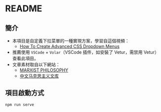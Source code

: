 # README

## 簡介

- 本項目是自定義下拉菜單的一種實現方案，學習自這個視頻：
  - [How To Create Advanced CSS Dropdown Menus](https://youtu.be/S-VeYcOCFZw)
- 推薦使用 `VSCode` + `Volar`（VSCode 插件，如安裝了 Vetur，需禁用 Vetur）查看此項目。
- 文章素材取自以下網站：
  - [MARXIST PHILOSOPHY](http://marxistphilosophy.org/)
  - [中文马克思主义文库](https://www.marxists.org/chinese/index.html)

## 項目啟動方式

```shell
npm run serve
```
